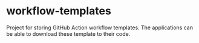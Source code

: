 # workflow-templates

Project for storing GitHub Action workflow templates. The applications can be able to download these template to their code.